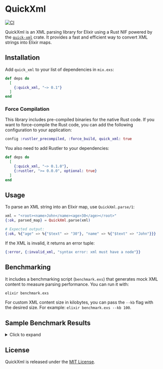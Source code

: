 # QuickXml

[![CI](https://github.com/faelgabriel/quick_xml/actions/workflows/ci.yml/badge.svg)](https://github.com/faelgabriel/quick_xml/actions/workflows/ci.yml)

QuickXml is an XML parsing library for Elixir using a Rust NIF powered by the [`quick-xml`](https://crates.io/crates/quick-xml) crate. It provides a fast and efficient way to convert XML strings into Elixir maps.

## Installation

Add `quick_xml` to your list of dependencies in `mix.exs`:

```elixir
def deps do
  [
    {:quick_xml, "~> 0.1"}
  ]
end
```

### Force Compilation

This library includes pre-compiled binaries for the native Rust code. If you
want to force-compile the Rust code, you can add the following configuration
to your application:

```elixir
config :rustler_precompiled, :force_build, quick_xml: true
```

You also need to add Rustler to your dependencies:

```elixir
def deps do
  [
    {:quick_xml, "~> 0.1.0"},
    {:rustler, ">= 0.0.0", optional: true}
  ]
end
```

## Usage

To parse an XML string into an Elixir map, use `QuickXml.parse/1`:

```elixir
xml = "<root><name>John</name><age>30</age></root>"
{:ok, parsed_map} = QuickXml.parse(xml)

# Expected output:
{:ok, %{"age" => %{"$text" => "30"}, "name" => %{"$text" => "John"}}}
```

If the XML is invalid, it returns an error tuple:

```elixir
{:error, {:invalid_xml, "syntax error: xml must have a node"}}
```

## Benchmarking

It includes a benchmarking script (`benchmark.exs`) that generates mock XML content to measure parsing performance. You can run it with:

```sh
elixir benchmark.exs
```

For custom XML content size in kilobytes, you can pass the `--kb` flag with the desired size. For example: `elixir benchmark.exs --kb 100`.

## Sample Benchmark Results

<details>
  <summary>Click to expand</summary>

```
Operating System: Linux
CPU Information: AMD Ryzen 5 5600GT with Radeon Graphics
Number of Available Cores: 12
Available memory: 15.52 GB
Elixir 1.18.2
Erlang 27.2.2
JIT enabled: true

Benchmark suite executing with the following configuration:
warmup: 2 s
time: 5 s
memory time: 0 ns
reduction time: 0 ns
parallel: 4
inputs: 1500 KB, 300 KB, 3000 KB, 50 KB
Estimated total run time: 1 min 52 s
```

```
##### With input 50 KB #####
Name                           ips        average  deviation         median         99th %
QuickXml.parse/1           2162.20        0.46 ms    ±25.26%        0.40 ms        0.77 ms
SAXMap.from_string/1        918.36        1.09 ms    ±26.53%        0.97 ms        1.90 ms
:xmerl_scan.string/1        199.95        5.00 ms    ±27.94%        4.83 ms        8.77 ms
SweetXml.xpath/2            131.20        7.62 ms    ±22.81%        7.43 ms       13.13 ms

Comparison: 
QuickXml.parse/1           2162.20
SAXMap.from_string/1        918.36 - 2.35x slower +0.63 ms
:xmerl_scan.string/1        199.95 - 10.81x slower +4.54 ms
SweetXml.xpath/2            131.20 - 16.48x slower +7.16 ms
```

```
##### With input 300 KB #####
Name                           ips        average  deviation         median         99th %
QuickXml.parse/1            418.74        2.39 ms    ±94.70%        2.12 ms        3.49 ms
SAXMap.from_string/1        158.07        6.33 ms    ±24.90%        5.91 ms       11.32 ms
:xmerl_scan.string/1         21.73       46.01 ms    ±16.88%       47.00 ms       63.06 ms
SweetXml.xpath/2             15.48       64.59 ms    ±12.66%       62.93 ms       82.58 ms

Comparison: 
QuickXml.parse/1            418.74
SAXMap.from_string/1        158.07 - 2.65x slower +3.94 ms
:xmerl_scan.string/1         21.73 - 19.27x slower +43.62 ms
SweetXml.xpath/2             15.48 - 27.05x slower +62.20 ms
```

```
##### With input 1500 KB #####
Name                           ips        average  deviation         median         99th %
QuickXml.parse/1             66.33       0.0151 s   ±410.35%       0.0104 s       0.0165 s
SAXMap.from_string/1         11.78       0.0849 s     ±5.84%       0.0841 s        0.105 s
:xmerl_scan.string/1          0.78         1.29 s     ±2.24%         1.28 s         1.34 s
SweetXml.xpath/2              0.67         1.49 s     ±4.33%         1.51 s         1.59 s

Comparison: 
QuickXml.parse/1             66.33
SAXMap.from_string/1         11.78 - 5.63x slower +0.0698 s
:xmerl_scan.string/1          0.78 - 85.48x slower +1.27 s
SweetXml.xpath/2              0.67 - 98.75x slower +1.47 s
```

```
##### With input 3000 KB #####
Name                           ips        average  deviation         median         99th %
QuickXml.parse/1             30.64       0.0326 s   ±469.51%       0.0214 s       0.0399 s
SAXMap.from_string/1          5.86        0.171 s     ±4.43%        0.170 s        0.196 s
:xmerl_scan.string/1          0.34         2.97 s     ±3.32%         2.97 s         3.09 s
SweetXml.xpath/2              0.29         3.41 s     ±1.99%         3.38 s         3.53 s

Comparison: 
QuickXml.parse/1             30.64
SAXMap.from_string/1          5.86 - 5.23x slower +0.138 s
:xmerl_scan.string/1          0.34 - 90.96x slower +2.94 s
SweetXml.xpath/2              0.29 - 104.44x slower +3.38 s
```
</details>


## License

QuickXml is released under the [MIT License](./LICENSE).
